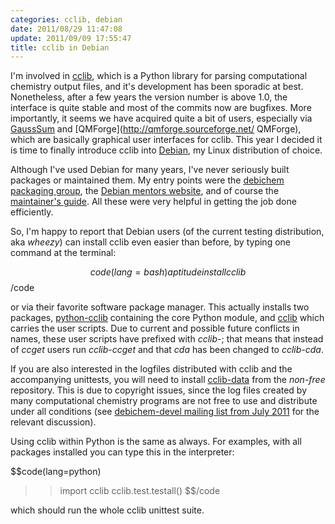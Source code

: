 ```yaml
---
categories: cclib, debian
date: 2011/08/29 11:47:08
update: 2011/09/09 17:55:47
title: cclib in Debian
---
```


I'm involved in [cclib](http://cclib.sourceforge.net "cclib website"), which is a Python library for parsing computational chemistry output files, and it's development has been sporadic at best. Nonetheless, after a few years the version number is above 1.0, the interface is quite stable and most of the commits now are bugfixes. More importantly, it seems we have acquired quite a bit of users, especially via [GaussSum](http://gausssum.sourceforge.net/ "GaussSum") and [QMForge](http://qmforge.sourceforge.net/ QMForge), which are basically graphical user interfaces for cclib. This year I decided it is time to finally introduce cclib into [Debian](http://www.debian.org "Debian"), my Linux distribution of choice.

Although I've used Debian for many years, I've never seriously built packages or maintained them. My entry points were the [debichem packaging group](http://debichem.alioth.debian.org/ "Debichem"), the [Debian mentors website](http://mentors.debian.net "mentors.debian.net"), and of course the [maintainer's guide](http:///www.debian.org/doc/manuals/maint-guide/ "Debian new maintainer's guide"). All these were very helpful in getting the job done efficiently.

So, I'm happy to report that Debian users (of the current testing distribution, aka *wheezy*) can install cclib even easier than before, by typing one command at the terminal:

$$code(lang=bash)
aptitude install cclib
$$/code

or via their favorite software package manager. This actually installs two packages, [python-cclib](http://packages.debian.org/wheezy/python-cclib "python-cclib in wheezy") containing the core Python module, and [cclib](http://packages.debian.org/wheezy/cclib "cclib in wheezy") which carries the user scripts. Due to current and possible future conflicts in names, these user scripts have prefixed with *cclib-*; that means that instead of *ccget* users run *cclib-ccget* and that *cda* has been changed to *cclib-cda*.

If you are also interested in the logfiles distributed with cclib and the accompanying unittests, you will need to install [cclib-data](http://packages.debian.org/wheezy/cclib-data "cclib-data in wheezy") from the *non-free* repository. This is due to copyright issues, since the log files created by many computational chemistry programs are not free to use and distribute under all conditions (see [debichem-devel mailing list from July 2011](http://lists.alioth.debian.org/pipermail/debichem-devel/2011-July/thread.html "debichem-devel July 2011") for the relevant discussion).

Using cclib within Python is the same as always. For examples, with all packages installed you can type this in the interpreter:

$$code(lang=python)
>> import cclib
>> cclib.test.testall()
$$/code

which should run the whole cclib unittest suite.

